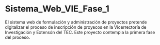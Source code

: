 # Sistema_Web_VIE_Fase_1
El sistema web de formulación y administración de proyectos pretende digitalizar el proceso de inscripción de proyecos en la Vicerrectoría de Investigación y Extensón del TEC. Este proyecto contempla la primera fase del proceso.
